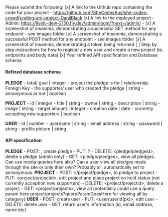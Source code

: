 Please submit the following: 
[x] A link to the Github repo containing the code for your project
    - https://github.com/SheCodesAus/she-codes-crowdfunding-api-project-DaniiBlack
[x] A link to the deployed project
    - Admin: https://lively-dew-2150.fly.dev/admin/login/?next=/admin/
    - 
[x] A screenshot of insomnia, demonstrating a successful GET method for any endpoint
    - see images folder
[x] A screenshot of insomnia, demonstrating a successful POST method for any endpoint
    - see images folder
[x] A screenshot of insomnia, demonstrating a token being returned
[ ] Step by step instructions for how to register a new user and create a new project (ie. endpoints and body data)
[x] Your refined API specification and Database schema
#### Refined database schema
  **PLEDGE**
        - total/ goal | integer
        - project the pledge is for | relationship. Foreign Key
        - the supporter/ user who created the pledge | string
        - annonymous or not | boolean
    
  **PROJECT**
        - id | integer
        - title | string
        - owner | string
        - description | string
        - image | string
        - target amount | integer
        - creation date | date 
        - currently accepting new supporters | boolean

  **USER**
        - id | number
        - username | string
        - email address | string
        - password | string
        - profile picture | string

#### API specification

  **PLEDGE**
    - POST: </pledge>, create pledge
    - PUT: ?
    - DELETE: <pledge/pledgeid>, delete a pledge (admin only)
    - GET: <pledge/pledges>, view all pledges. Can use media queries here also? Can a user view all pledges made through the site or only their own? Probably all, automatically set to annonymous. 
  **PROJECT**
    - POST: </project/pledge>, to pledge to project
    - PUT: <project/projectid>, edit project and place project on hold status (not currently acception new supporters)
    - DELETE: <project/projectid>, delete a project
    - GET: <project/projects>, view all (potentially could use a query param here project/projects?queryParamGoesHere for viewing all by category)
  **USER**
    - POST: create user
    - PUT: <user/userid(pk)>, edit user
    - DELETE: delete user
    - GET: return user's information (id, email address, name etc)